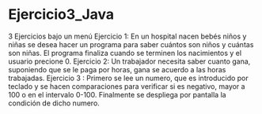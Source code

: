 # Ejercicio3_Java
3 Ejercicios bajo un menú
Ejercicio 1: En un hospital nacen bebés niños y niñas
se desea hacer un programa para saber cuántos son niños y cuántas son niñas.
El programa finaliza cuando se terminen los nacimientos y el usuario precione 0.
Ejercicio 2: Un trabajador necesita saber cuanto gana,
suponiendo que se le paga por horas, gana se acuerdo a las horas trabajadas.
Ejercicio 3 : Primero se lee un numero, que es introducido por teclado 
y se hacen comparaciones para verificar si es negativo, mayor a 100 o en el intervalo 0-100.
Finalmente se despliega por pantalla la condición de dicho numero.
    
